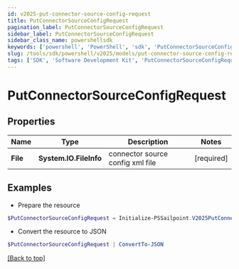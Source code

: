 ```yaml
---
id: v2025-put-connector-source-config-request
title: PutConnectorSourceConfigRequest
pagination_label: PutConnectorSourceConfigRequest
sidebar_label: PutConnectorSourceConfigRequest
sidebar_class_name: powershellsdk
keywords: ['powershell', 'PowerShell', 'sdk', 'PutConnectorSourceConfigRequest', 'V2025PutConnectorSourceConfigRequest'] 
slug: /tools/sdk/powershell/v2025/models/put-connector-source-config-request
tags: ['SDK', 'Software Development Kit', 'PutConnectorSourceConfigRequest', 'V2025PutConnectorSourceConfigRequest']
---
```



# PutConnectorSourceConfigRequest

## Properties

Name | Type | Description | Notes
------------ | ------------- | ------------- | -------------
**File** | **System.IO.FileInfo** | connector source config xml file | [required]

## Examples

- Prepare the resource
```powershell
$PutConnectorSourceConfigRequest = Initialize-PSSailpoint.V2025PutConnectorSourceConfigRequest  -File null
```

- Convert the resource to JSON
```powershell
$PutConnectorSourceConfigRequest | ConvertTo-JSON
```


[[Back to top]](#) 

